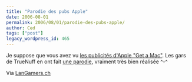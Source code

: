 ```yaml
---
title: "Parodie des pubs Apple"
date: 2006-08-01
permalink: 2006/08/01/parodie-des-pubs-apple/
author: Ced
tags: ["post"]
legacy_wordpress_id: 465
---
```


Je suppose que vous avez vu <a href="http://www.apple.com/fr/getamac/" hreflang="en">les publicités d'Apple "Get a Mac"</a>. Les gars de TrueNuff en ont fait <a href="http://tv.truenuff.com/mac/" hreflang="fr">une parodie</a>, vraiment très bien réalisée ^-^

Via <a href="http://www.langamers.ch/langamers/news-hello_im_a_mac_-7322.php" hreflang="fr">LanGamers.ch</a>

<!-- excerpt -->
